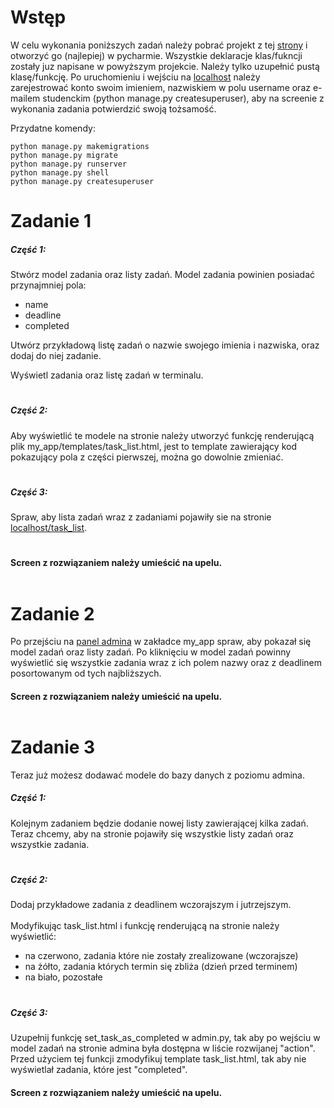 # Wstęp
W celu wykonania poniższych zadań należy pobrać projekt z tej
<a href="">strony</a> i otworzyć go (najlepiej) w pycharmie.
Wszystkie deklaracje klas/fukncji zostały juz napisane w powyższym projekcie. Należy tylko uzupełnić pustą klasę/funkcję. Po uruchomieniu i wejściu na <a href="127.0.0.1:8000">localhost</a> należy zarejestrować konto swoim imieniem, nazwiskiem w polu username oraz e-mailem studenckim (python manage.py createsuperuser), aby na screenie z wykonania zadania potwierdzić swoją tożsamość.

Przydatne komendy:
```shell
python manage.py makemigrations
python manage.py migrate
python manage.py runserver
python manage.py shell
python manage.py createsuperuser
```

# Zadanie 1

##### Część 1:
Stwórz model zadania oraz listy zadań.
Model zadania powinien posiadać przynajmniej pola:
- name
- deadline
- completed

Utwórz przykładową listę zadań o nazwie swojego imienia i nazwiska, oraz dodaj do niej zadanie. </br>

Wyświetl zadania oraz listę zadań w terminalu.

#
##### Część 2:
Aby wyświetlić te modele na stronie należy utworzyć funkcję renderującą plik my_app/templates/task_list.html, jest to template zawierający kod pokazujący pola z części pierwszej, można go dowolnie zmieniać.
#
##### Część 3:
Spraw, aby lista zadań wraz z zadaniami pojawiły sie na stronie
<a href="127.0.0.1/task_list">localhost/task_list</a>.
#

#### Screen z rozwiązaniem należy umieścić na upelu. </br> </br>



# Zadanie 2

Po przejściu na <a href="127.0.0.1/admin">panel admina</a> w zakładce my_app spraw, aby pokazał się model zadań oraz listy zadań. Po kliknięciu w model zadań powinny wyświetlić się wszystkie zadania wraz z ich polem nazwy oraz z deadlinem posortowanym od tych najbliższych.

#### Screen z rozwiązaniem należy umieścić na upelu. </br> </br>

# Zadanie 3

Teraz już możesz dodawać modele do bazy danych z poziomu admina. </br>

##### Część 1:

Kolejnym zadaniem będzie dodanie nowej listy zawierającej kilka zadań. Teraz chcemy, aby na stronie pojawiły się wszystkie listy zadań oraz wszystkie zadania.
#
##### Część 2:

Dodaj przykładowe zadania z deadlinem wczorajszym i jutrzejszym. </br> </br>
Modyfikując task_list.html i funkcję renderującą na stronie należy wyświetlić:
- na czerwono, zadania które nie zostały zrealizowane (wczorajsze)
- na żółto, zadania których termin się zbliża (dzień przed terminem)
- na biało, pozostałe

#
##### Część 3:
Uzupełnij funkcję set_task_as_completed w admin.py, tak aby po wejściu w model zadań na stronie admina była dostępna w liście rozwijanej "action". Przed użyciem tej funkcji zmodyfikuj template task_list.html, tak aby nie wyświetlał zadania, które jest "completed".

#### Screen z rozwiązaniem należy umieścić na upelu. </br> </br>

